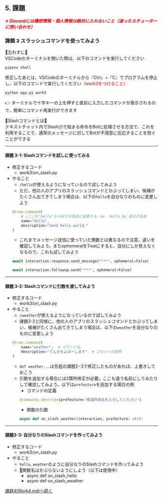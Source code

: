 ## 5. 課題

***<span style="color: red">※ Discordには機密情報・個人情報は絶対に入れないこと（迷ったらチューターに問い合わせ）</span>***

### 課題 3 スラッシュコマンドを使ってみよう

🚨忘れずに🚨  
VSCodeのターミナルを開いた際は、以下のコマンドを実行してください
```ps
pipenv shell
```
修正したあとは、VSCodeのターミナルから『Ctrl』+『C』でプログラムを停止し、以下のコマンドで実行してください<span style="color: red">（work3をつけること）</span>
```ps
python app.py work3
```

:point_right: ターミナルで十字キーの上を押すと直前に入力したコマンドが表示されるので、簡単にコマンド再実行ができます

🤖Slashコマンドとは🤖  
テキストチャット内でSlash(/)で始まる命令をBotに処理させる方法で、これを利用することで、通常のメッセージに対してBotが不用意に反応することを防ぐことができる

---

#### 課題 3-1: Slashコマンドを試しに使ってみる
- 修正するコード
  - work3/on_slash.py
- やること
  - `/hello`が使えるようになっているので試してみよう
  - ただ、他の人のアプリのスラッシュコマンドとかぶってしまい、候補がたくさん出てきてしまう場合は、以下の`hello`を自分なりのものに変更しよう
  ``` Python
  @tree.command(
      # ↓ここを"hello"から好きな名前に変更する。ex. hello_by_自分の名前
      name="hello",  
      description="Send Hello world."
  )
  ```
  - これまでメッセージ送信に使っていた関数とは異なるので注意。違いを確認してみよう。またephemeralをTrueにすると、自分にしか見えなくなるので、これも試してみよう
  ```python
  await interaction.response.send_message("***", ephemeral=False)
  ```
  ```python
  await interaction.followup.send("***", ephemeral=False)
  ```

---

#### 課題 3-2: Slashコマンドに引数を渡してみよう
- 修正するコード
  - work3/on_slash.py
- やること
  - `/weather`が使えるようになっているので試してみよう
  - 課題3-2と同様に、他の人のアプリのスラッシュコマンドとかぶってしまい、候補がたくさん出てきてしまう場合は、以下の`weather`を自分なりのものに変更しよう
  ``` Python
  @tree.command(
      name="weather",  # コマンド名
      description="てんきをよほーします"  # コマンドの説明
  )
  ```
  - `def weather...`は先程の課題2−3で修正したものがあれば、上書きしておこう
  - 引数を追加する場合には2箇所修正が必要。ここも違う名前にしてみたりして確認してみよう。以下は`prefecture`を追加する場合の例
    - コマンドの定義
    ```python
    @commands.describe(prefecture="都道府県名を入力してください")
    ```
    - 関数の引数
    ```python
    async def on_slash_weather(interaction, prefecture: str):
    ```

---

#### 課題3-3: 自分なりのSlashコマンドを作ってみよう
- 修正するコード
  - work3/on_slash.py
- やること
  - `hello`, `weather`のように自分なりのSlashコマンドを作ってみよう
  - 🚨関数名はかぶらないようにしよう（以下は使用中）
    - async def on_slash_hello
    - async def on_slash_weather

[課題4(Work4.md)へ続く](./Work4.md)
